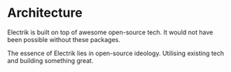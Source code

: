 # Architecture

Electrik is built on top of awesome open-source tech. It would not have been possible without these packages.&#x20;

The essence of Electrik lies in open-source ideology. Utilising existing tech and building something great.
